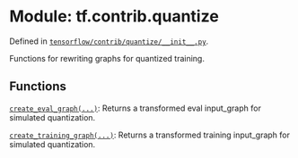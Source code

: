 <div itemscope itemtype="http://developers.google.com/ReferenceObject">
<meta itemprop="name" content="tf.contrib.quantize" />
</div>

# Module: tf.contrib.quantize



Defined in [`tensorflow/contrib/quantize/__init__.py`](https://www.tensorflow.org/code/tensorflow/contrib/quantize/__init__.py).

Functions for rewriting graphs for quantized training.

## Functions

[`create_eval_graph(...)`](../../tf/contrib/quantize/create_eval_graph.md): Returns a transformed eval input_graph for simulated quantization.

[`create_training_graph(...)`](../../tf/contrib/quantize/create_training_graph.md): Returns a transformed training input_graph for simulated quantization.

